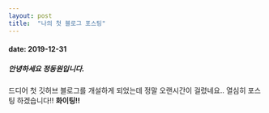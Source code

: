 ```yaml
---
layout: post
title:  "나의 첫 블로그 포스팅"
---
```


#### date:   2019-12-31
##### 안녕하세요 정동원입니다.
드디어 첫 깃허브 블로그를 개설하게 되었는데 
정말 오랜시간이 걸렸네요..
열심히 포스팅 하겠습니다!! 
**화이팅!!**
